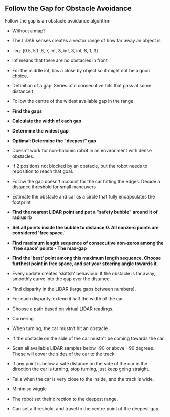 ## Follow the Gap for Obstacle Avoidance

 Follow the gap is an obstacle avoidance algorithm

- Without a map?
- The LiDAR senses creates a vector range of how far away an object is 
- -eg. [0.5, 5.1 ,6, 7, inf, 3, inf, 3, inf, 8, 1, 3]
- inf means that there are no obstacles in front
- For the middle inf, has a close by object so it might not be a good choice.
- Definition of a gap: Series of n consecutive hits that pass at some distance t
- Follow the centre of the widest available gap in the range

- **Find the gaps**
- **Calculate the width of each gap**
- **Determine the widest gap**
- **Optimal: Determine the "deepest" gap**

- Doesn't work for non-holomic robot in an environment with dense obstacles.
- If 2 positions not blocked by an obstacle, but the robot needs to reposition to reach that goal.

- Follow the gap doesn't account for the car hitting the edges. Decide a distance threshold for small maneuvers
- Estimate the obstacle and car as a circle that fully encapsulates the footprint 

- **Find the nearest LIDAR point and put a "safety bubble" around it of radius rb**
- **Set all points inside the bubble to distance 0. All nonzero points are considered 'free space.'**
- **Find maximum length sequence of consecutive non-zeros among the 'free space' points - The max-gap**
- **Find the 'best' point among this maximum length sequence. Choose furthest point in free space, and set your steering angle towards it.**

- Every update creates 'skittsh' behaviour. If the obstacle is far away, smoothly curve into the gap over the distance. 
- Find disparity in the LIDAR (large gaps between numbers).
- For each disparity, extend it half the width of the car.
- Choose a path based on virtual LIDAR readings.

- Cornering
- When turning, the car mustn't hit an obstacle.
- If the obstacle on the side of the car mustn't be coming towards the car.
- Scan all available LIDAR samples below -90 or above +90 degrees. These will cover the sides of the car to the track.
- If any point is below a safe distance on the side of the car in the direction the car is turning, stop turning, just keep going straight.
- Fails when the car is very close to the inside, and the track is wide.

- Minimise wiggle
- The robot set their direction to the deepest range.
- Can set a threshold, and travel to the centre point of the deepest gap.